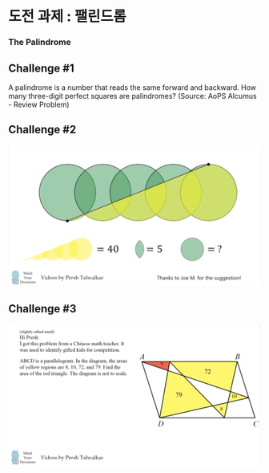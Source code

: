 # 도전 과제 : 팰린드롬

### The Palindrome

## Challenge #1

A palindrome is a number that reads the same forward and backward. How many three-digit perfect squares are palindromes? (Source: AoPS Alcumus - Review Problem)

## Challenge #2

![](%EB%8F%84%EC%A0%84%20%EA%B3%BC%EC%A0%9C%20%ED%8C%B0%EB%A6%B0%EB%93%9C%EB%A1%AC%20161f0f24f93180f1981ff081072da407/Untitled.png)

## Challenge #3

![](%EB%8F%84%EC%A0%84%20%EA%B3%BC%EC%A0%9C%20%ED%8C%B0%EB%A6%B0%EB%93%9C%EB%A1%AC%20161f0f24f93180f1981ff081072da407/Untitled%201.png)